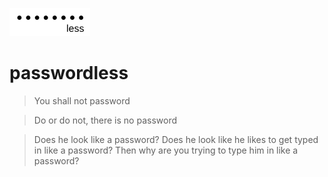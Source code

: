 ![passwordless logo](https://raw.githubusercontent.com/derangeddk/passwordless/master/logo.png)

passwordless
============

> You shall not password

> Do or do not, there is no password

> Does he look like a password?
> Does he look like he likes to get typed in like a password?
> Then why are you trying to type him in like a password?
